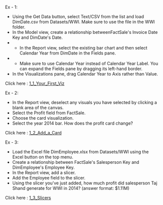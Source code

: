 
Ex - 1:

* Using the Get Data button, select Text/CSV from the list and load DimDate.csv from Datasets/WWI. Make sure to use the file in the WWI folder.
* In the Model view, create a relationship betweenFactSale's Invoice Date Key and DimDate's Date.
* * In the Report view, select the existing bar chart and then select Calendar Year from DimDate in the Fields pane.
* * Make sure to use Calendar Year instead of Calendar Year Label. You can expand the Fields pane by dragging its left-hand border.
* In the Visualizations pane, drag Calendar Year to Axis rather than Value.

Click here : [1_1_Your_First_Viz]

[1_1_Your_First_Viz]: https://github.com/sureshkumar-madala/dc_IntrotoPowerBI/blob/main/StartedwithPowerBI/1_1_Your_First_Viz.pbix

Ex - 2:

* In the Report view, deselect any visuals you have selected by clicking a blank area of the canvas.
* Select the Profit field from FactSale.
* Choose the card visualization.
* Select the year 2014 bar. How does the profit card change?

Click here : [1_2_Add_a_Card]

[1_2_Add_a_Card]: https://github.com/sureshkumar-madala/dc_IntrotoPowerBI/blob/main/StartedwithPowerBI/1_2_Add_a_Card.pbix

Ex - 3:

* Load the Excel file DimEmployee.xlsx from Datasets/WWI using the Excel button on the top menu.
* Create a relationship between FactSale's Salesperson Key and DimEmployee's Employee Key.
* In the Report view, add a slicer.
* Add the Employee field to the slicer.
* Using the slicer you've just added, how much profit did salesperson Taj Shand generate for WWI in 2014? (answer format: $1.11M)

Click here : [1_3_Slicers]

[1_3_Slicers]: https://github.com/sureshkumar-madala/dc_IntrotoPowerBI/blob/main/StartedwithPowerBI/1_3_Slicers.pbix














